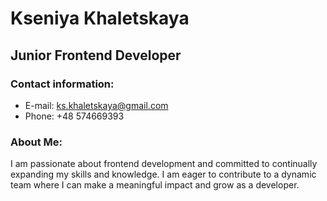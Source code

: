 # Kseniya Khaletskaya

## Junior Frontend Developer

### Contact information:

- E-mail: ks.khaletskaya@gmail.com
- Phone: +48 574669393

### About Me:

I am passionate about frontend development and committed to continually expanding my skills and knowledge. I am eager to contribute to a dynamic team where I can make a meaningful impact and grow as a developer.